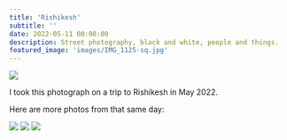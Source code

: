 ```yaml
---
title: 'Rishikesh'
subtitle: ''
date: 2022-05-11 00:00:00
description: Street photography, black and white, people and things.
featured_image: 'images/IMG_1125-sq.jpg'
---
```


![]({{site.baseurl}}/images/IMG_1125-landscape.jpg)

I took this photograph on a trip to Rishikesh in May 2022.

Here are more photos from that same day:
<div class="gallery" data-columns="3">
	<img src="{{site.baseurl}}/images/IMG_1118.jpg">
	<img src="{{site.baseurl}}/images/IMG_1125.jpg">
	<img src="{{site.baseurl}}/images/IMG_1159.jpg">
</div>